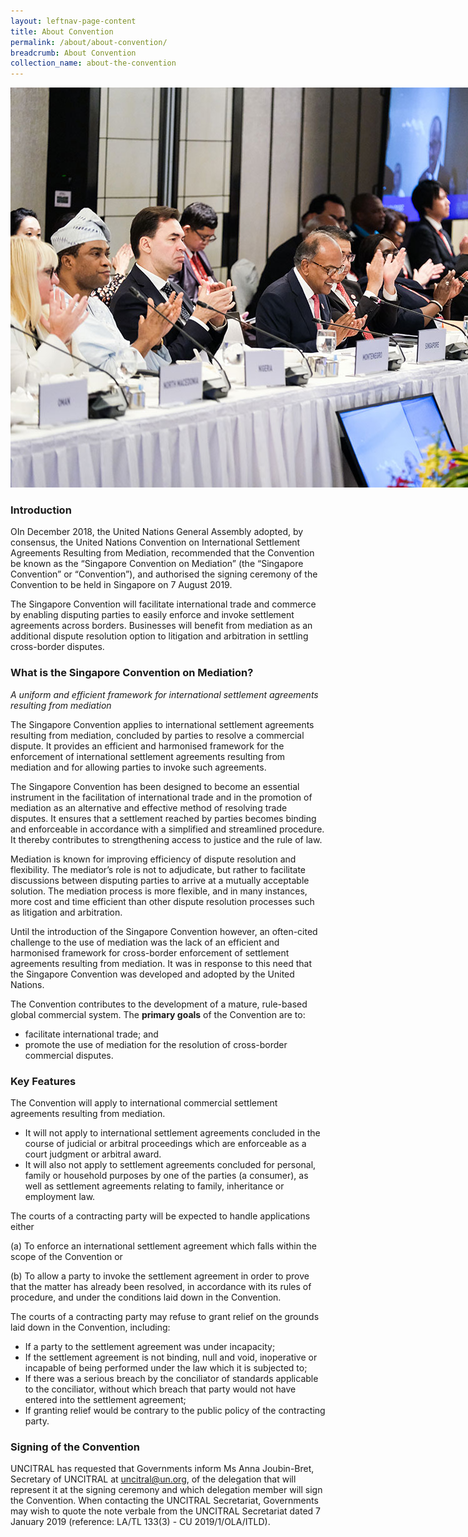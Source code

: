 ```yaml
---
layout: leftnav-page-content
title: About Convention
permalink: /about/about-convention/
breadcrumb: About Convention
collection_name: about-the-convention
---
```


<style>
  .image {width: 960px;}
  .image img {max-width: 100%; max-height:100%; object-fit: contain;}
                
</style>

<div class="image">
  <img src="/images/Abt-960W.jpg/" title="About Convention" alt="About Convention"></div>

### **Introduction** 

OIn December 2018, the United Nations General Assembly adopted, by consensus, the United Nations Convention on International Settlement Agreements Resulting from Mediation, recommended that the Convention be known as the “Singapore Convention on Mediation” (the “Singapore Convention” or “Convention”), and authorised the signing ceremony of the Convention to be held in Singapore on
7 August 2019.

The Singapore Convention will facilitate international trade and commerce by enabling disputing parties to easily enforce and invoke settlement agreements across borders. Businesses will benefit from mediation as an additional dispute resolution option to litigation and arbitration in settling cross-border disputes.

### **What is the Singapore Convention on Mediation?**

*A uniform and efficient framework for international settlement agreements resulting from mediation*

The Singapore Convention applies to international settlement agreements resulting from mediation, concluded by parties to resolve a commercial dispute. It provides an efficient and harmonised framework for the enforcement of international settlement agreements resulting from mediation and for allowing parties to invoke such agreements.

The Singapore Convention has been designed to become an essential instrument in the facilitation of international trade and in the promotion of mediation as an alternative and effective method of resolving trade disputes. It ensures that a settlement reached by parties becomes binding and enforceable in accordance with a simplified and streamlined procedure. It thereby contributes to strengthening access to justice and the rule of law.

Mediation is known for improving efficiency of dispute resolution and flexibility. The mediator’s role is not to adjudicate, but rather to facilitate discussions between disputing parties to arrive at a mutually acceptable solution. The mediation process is more flexible, and in many instances, more cost and time efficient than other dispute resolution processes such as litigation and arbitration.

Until the introduction of the Singapore Convention however, an often-cited challenge to the use of mediation was the lack of an efficient and harmonised framework for cross-border enforcement of settlement agreements resulting from mediation. It was in response to this need that the Singapore Convention was developed and adopted by the United Nations.

The Convention contributes to the development of a mature, rule-based global commercial system. The **primary goals** of the Convention are to:

* facilitate international trade; and
* promote the use of mediation for the resolution of cross-border commercial disputes.

### **Key Features**

The Convention will apply to international commercial settlement agreements resulting from mediation. 

*	It will not apply to international settlement agreements concluded in the course of judicial or arbitral proceedings which are enforceable as a court judgment or arbitral award.
*	It will also not apply to settlement agreements concluded for personal, family or household purposes by one of the parties (a consumer), as well as settlement agreements relating to family, inheritance or employment law.

The courts of a contracting party will be expected to handle applications either

(a)	To enforce an international settlement agreement which falls within the scope of the Convention 
or 

(b)	To allow a party to invoke the settlement agreement in order to prove that the matter has already been resolved, in accordance with its rules of procedure, and under the conditions laid down in the Convention.

The courts of a contracting party may refuse to grant relief on the grounds laid down in the Convention, including:

*	If a party to the settlement agreement was under incapacity;
*	If the settlement agreement is not binding, null and void, inoperative or incapable of being performed under the law which it is subjected to;
*	If there was a serious breach by the conciliator of standards applicable to the conciliator, without which breach that party would not have entered into the settlement agreement;
*	If granting relief would be contrary to the public policy of the contracting party.

### **Signing of the Convention**
UNCITRAL has requested that Governments inform Ms Anna Joubin-Bret, Secretary of UNCITRAL at <uncitral@un.org>, of the delegation that will represent it at the signing ceremony and which delegation member will sign the Convention. When contacting the UNCITRAL Secretariat, Governments may wish to quote the note verbale from the UNCITRAL Secretariat dated 7 January 2019 (reference: LA/TL 133(3) - CU 2019/1/OLA/ITLD).

